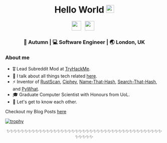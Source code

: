 <div align="center">
  <h1> Hello World <img src="https://media.giphy.com/media/hvRJCLFzcasrR4ia7z/giphy.gif" width="25px"></h1>
</div>
 
<p align='center'> 
<a href="https://www.linkedin.com/in/brandonls/"><img height="30" src="https://raw.githubusercontent.com/trinwin/trinwin/master/icons/linkedin.png?raw=true"></a>&nbsp;&nbsp;
<a href="https://twitter.com/bee_sec_san"><img height="30" src="https://raw.githubusercontent.com/trinwin/trinwin/master/icons/twitter.png?raw=true"></a>&nbsp;&nbsp;

<div align="center">
<h3> 🐝 Autumn | 💻 Software Engineer | 🌏 London, UK </h3> 
</div>

### About me 

- 🎖  Lead Subreddit Mod at [TryHackMe](https://tryhackme.com).
- 👀  I talk about all things tech related [here](https://skerritt.blog/).
- ⚡  Inventor of [RustScan](https://github.com/rustscan/rustscan), [Ciphey](https://github.com/ciphey/ciphey), [Name-That-Hash](https://github.com/HashPals/Name-That-Hash), [Search-That-Hash](https://github.com/HashPals/Search-That-Hash), and [PyWhat](https://github.com/bee-san/pyWhat).
- 🎓  Graduate Computer Scientist with Honours from UoL.
- 💭  Let's get to know each other.

Checkout my Blog Posts [here](https://skerritt.blog)

[![trophy](https://github-profile-trophy.vercel.app/?username=ryo-ma)](https://github.com/ryo-ma/github-profile-trophy)


<div align="center">

✨✨✨✨✨✨✨✨✨✨✨✨✨✨✨✨✨✨✨✨✨✨✨✨✨✨✨✨✨✨✨✨✨✨✨✨✨✨✨✨✨✨✨✨✨✨✨✨

</div>
<!--
**trinwin/trinwin** is a ✨ _special_ ✨ repository because its `README.md` (this file) appears on your GitHub profile.

Also I stole this off of Trinity this is 100% theirs.
-->
